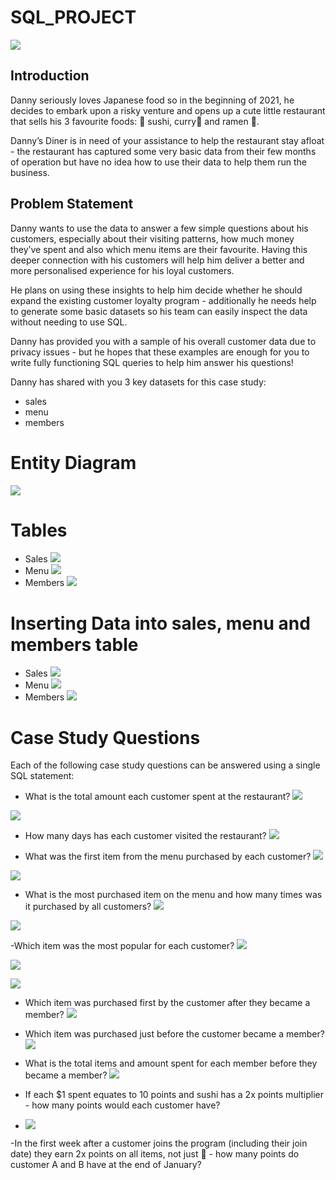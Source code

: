# SQL_PROJECT
![](danny.png)
## Introduction
Danny seriously loves Japanese food so in the beginning of 2021, he decides to embark upon a risky venture and opens up a cute little restaurant that sells his 3 favourite foods: 🍣 sushi,  curry🍛 and ramen 🍜.

Danny’s Diner is in need of your assistance to help the restaurant stay afloat - the restaurant has captured some very basic data from their few months of operation but have no idea how to use their data to help them run the business.

## Problem Statement
Danny wants to use the data to answer a few simple questions about his customers, especially about their visiting patterns, how much money they’ve spent and also which menu items are their favourite. Having this deeper connection with his customers will help him deliver a better and more personalised experience for his loyal customers.

He plans on using these insights to help him decide whether he should expand the existing customer loyalty program - additionally he needs help to generate some basic datasets so his team can easily inspect the data without needing to use SQL.

Danny has provided you with a sample of his overall customer data due to privacy issues - but he hopes that these examples are enough for you to write fully functioning SQL queries to help him answer his questions!

Danny has shared with you 3 key datasets for this case study:

- sales
- menu
- members
# Entity Diagram
![](entity.jpg)


# Tables
- Sales
![](sale_table.jpg)
- Menu
![](menu_table.jpg)
- Members
![](member_table.jpg)

# Inserting Data into sales, menu and members table
- Sales
![](insert_sales.jpg)
- Menu
![](insert_menu.jpg)
- Members
![](insert_member.jpg)


# Case Study Questions
Each of the following case study questions can be answered using a single SQL statement:

- What is the total amount each customer spent at the restaurant?
![](Answer1.jpg)

![](R1.jpg)
- How many days has each customer visited the restaurant?
![](A2.jpg)

- What was the first item from the menu purchased by each customer?
![](A3.jpg)

![](R3.jpg)

- What is the most purchased item on the menu and how many times was it purchased by all customers?
![](A4.jpg)

![](R4.jpg)

-Which item was the most popular for each customer?
![](A5_1jpg)

![](A5_2.jpg)

![](A5_3.jpg)

- Which item was purchased first by the customer after they became a member?
![](a6.jpg)


- Which item was purchased just before the customer became a member?
![](a7.jpg)

- What is the total items and amount spent for each member before they became a member?
![](a8.jpg)


- If each $1 spent equates to 10 points and sushi has a 2x points multiplier - how many points would each customer have?

- ![](a9.jpg)

-In the first week after a customer joins the program (including their join date) they earn 2x points on all items, not just 🍣 - how many points do customer A and B have at the end of January?

